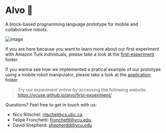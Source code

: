 # Alvo 🦕
A block-based programming language prototype for mobile and collaborative robots.

![image](https://user-images.githubusercontent.com/15092904/152582769-915d774b-79de-4d63-81ea-8b32baa9c6cd.jpg)


If you are here because you want to learn more about our first experiment with Amazon Turk individuals, please take a look at
the [first-experiment](https://github.com/vcuse/alvo/tree/main/first-experiment) folder.

If you wanna see how we implemented a pratical example of our prototype using a mobile robot manipulator, please take a look at the
[application](https://github.com/vcuse/alvo/tree/main/application) folder.

> Try our experiment online by accessing the following website:
> https://vcuse.github.io/alvo/first-experiment/


Questions?
Feel free to get in touch with us:
- Nico Ritschel: ritschel@cs.ubc.ca
- Felipe Fronchetti: fronchettl@vcu.edu
- David Shepherd: shepherdd@vcu.edu
